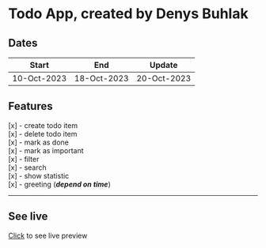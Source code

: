 # Todo App, created by Denys Buhlak

## Dates

|  **Start**  |   **End**   | **Update**  |
| :---------: | :---------: | :---------: |
| 10-Oct-2023 | 18-Oct-2023 | 20-Oct-2023 |

## Features

[x] - create todo item \
[x] - delete todo item \
[x] - mark as done \
[x] - mark as important \
[x] - filter \
[x] - search \
[x] - show statistic \
[x] - greeting (**_depend on time_**)

---

## See live

[Click](https://denys-buhlak.github.io/db-todo/) to see live preview
